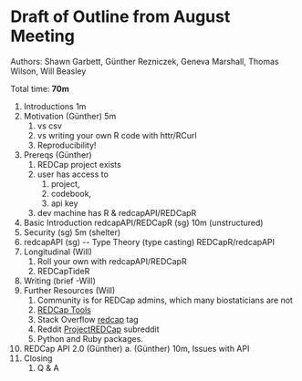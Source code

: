 Draft of Outline from August Meeting
==============

Authors: Shawn Garbett,
Günther Rezniczek, Geneva Marshall, Thomas Wilson, Will Beasley

Total time: **70m**

1. Introductions 1m
1. Motivation (Günther) 5m
   1. vs csv
   1. vs writing your own R code with httr/RCurl
   1. Reproducibility!
1. Prereqs  (Günther)
    1. REDCap project exists
    1. user has access to
       1. project,
       1. codebook,
       1. api key
    1. dev machine has R & redcapAPI/REDCapR
1. Basic Introduction redcapAPI/REDCapR (sg) 10m (unstructured)
1. Security (sg) 5m (shelter)
1. redcapAPI (sg) -- Type Theory (type casting) REDCapR/redcapAPI
1. Longitudinal (Will)
   1. Roll your own with redcapAPI/REDCapR
   1. REDCapTideR
1. Writing (brief -Will)
1. Further Resources (Will)
   1. Community is for REDCap admins, which many biostaticians are not
   1. [REDCap Tools](https://redcap-tools.github.io/projects/)
   1. Stack Overflow [redcap](https://stackoverflow.com/questions/tagged/redcap) tag
   1. Reddit [ProjectREDCap](https://www.reddit.com/r/ProjectREDCap/) subreddit
   1. Python and Ruby packages.
1. REDCap API 2.0 (Günther)
   a. (Günther) 10m, Issues with API
1. Closing
   1. Q & A
